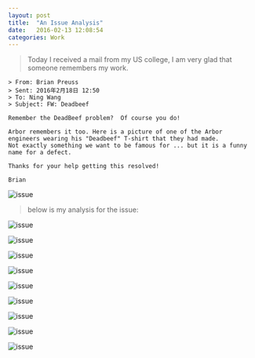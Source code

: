 ```yaml
---
layout: post
title:  "An Issue Analysis"
date:   2016-02-13 12:08:54
categories: Work
---
```


> Today I received a mail from my US college, I am very glad that someone remembers my work.

	> From: Brian Preuss
	> Sent: 2016年2月18日 12:50
	> To: Ning Wang
	> Subject: FW: Deadbeef

	Remember the DeadBeef problem?  Of course you do!

	Arbor remembers it too. Here is a picture of one of the Arbor engineers wearing his "Deadbeef" T-shirt that they had made.
	Not exactly something we want to be famous for ... but it is a funny name for a defect.

	Thanks for your help getting this resolved!

	Brian

![issue]({{"/css/pics/deadbeef/deadbeef.JPG"}})



> below is my analysis for the issue:


![issue]({{"/css/pics/deadbeef/1.png"}})

![issue]({{"/css/pics/deadbeef/2.png"}})

![issue]({{"/css/pics/deadbeef/3.png"}})

![issue]({{"/css/pics/deadbeef/4.png"}})

![issue]({{"/css/pics/deadbeef/5.png"}})

![issue]({{"/css/pics/deadbeef/6.png"}})

![issue]({{"/css/pics/deadbeef/7.png"}})

![issue]({{"/css/pics/deadbeef/8.png"}})

![issue]({{"/css/pics/deadbeef/9.png"}})

